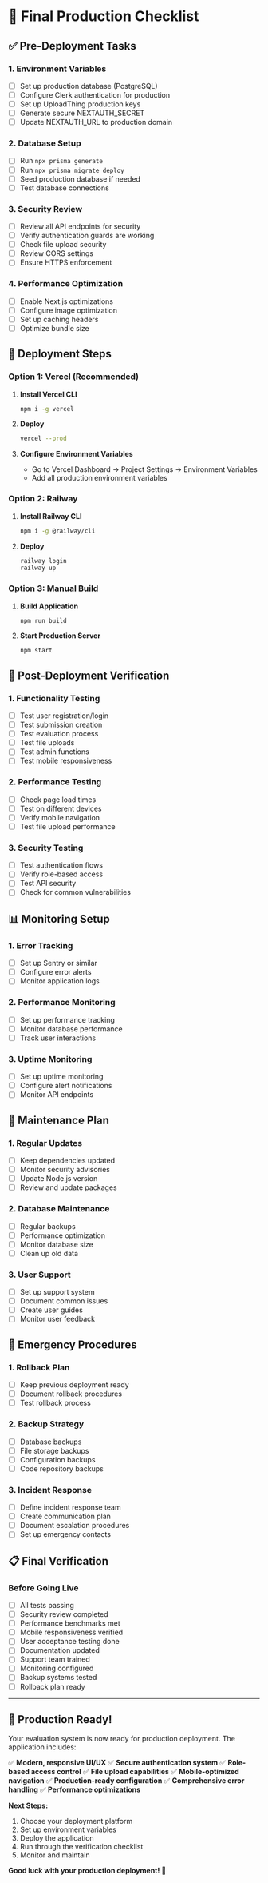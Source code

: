 # 🎯 Final Production Checklist

## ✅ Pre-Deployment Tasks

### 1. Environment Variables
- [ ] Set up production database (PostgreSQL)
- [ ] Configure Clerk authentication for production
- [ ] Set up UploadThing production keys
- [ ] Generate secure NEXTAUTH_SECRET
- [ ] Update NEXTAUTH_URL to production domain

### 2. Database Setup
- [ ] Run `npx prisma generate`
- [ ] Run `npx prisma migrate deploy`
- [ ] Seed production database if needed
- [ ] Test database connections

### 3. Security Review
- [ ] Review all API endpoints for security
- [ ] Verify authentication guards are working
- [ ] Check file upload security
- [ ] Review CORS settings
- [ ] Ensure HTTPS enforcement

### 4. Performance Optimization
- [ ] Enable Next.js optimizations
- [ ] Configure image optimization
- [ ] Set up caching headers
- [ ] Optimize bundle size

## 🚀 Deployment Steps

### Option 1: Vercel (Recommended)
1. **Install Vercel CLI**
   ```bash
   npm i -g vercel
   ```

2. **Deploy**
   ```bash
   vercel --prod
   ```

3. **Configure Environment Variables**
   - Go to Vercel Dashboard → Project Settings → Environment Variables
   - Add all production environment variables

### Option 2: Railway
1. **Install Railway CLI**
   ```bash
   npm i -g @railway/cli
   ```

2. **Deploy**
   ```bash
   railway login
   railway up
   ```

### Option 3: Manual Build
1. **Build Application**
   ```bash
   npm run build
   ```

2. **Start Production Server**
   ```bash
   npm start
   ```

## 🔧 Post-Deployment Verification

### 1. Functionality Testing
- [ ] Test user registration/login
- [ ] Test submission creation
- [ ] Test evaluation process
- [ ] Test file uploads
- [ ] Test admin functions
- [ ] Test mobile responsiveness

### 2. Performance Testing
- [ ] Check page load times
- [ ] Test on different devices
- [ ] Verify mobile navigation
- [ ] Test file upload performance

### 3. Security Testing
- [ ] Test authentication flows
- [ ] Verify role-based access
- [ ] Test API security
- [ ] Check for common vulnerabilities

## 📊 Monitoring Setup

### 1. Error Tracking
- [ ] Set up Sentry or similar
- [ ] Configure error alerts
- [ ] Monitor application logs

### 2. Performance Monitoring
- [ ] Set up performance tracking
- [ ] Monitor database performance
- [ ] Track user interactions

### 3. Uptime Monitoring
- [ ] Set up uptime monitoring
- [ ] Configure alert notifications
- [ ] Monitor API endpoints

## 🔄 Maintenance Plan

### 1. Regular Updates
- [ ] Keep dependencies updated
- [ ] Monitor security advisories
- [ ] Update Node.js version
- [ ] Review and update packages

### 2. Database Maintenance
- [ ] Regular backups
- [ ] Performance optimization
- [ ] Monitor database size
- [ ] Clean up old data

### 3. User Support
- [ ] Set up support system
- [ ] Document common issues
- [ ] Create user guides
- [ ] Monitor user feedback

## 🚨 Emergency Procedures

### 1. Rollback Plan
- [ ] Keep previous deployment ready
- [ ] Document rollback procedures
- [ ] Test rollback process

### 2. Backup Strategy
- [ ] Database backups
- [ ] File storage backups
- [ ] Configuration backups
- [ ] Code repository backups

### 3. Incident Response
- [ ] Define incident response team
- [ ] Create communication plan
- [ ] Document escalation procedures
- [ ] Set up emergency contacts

## 📋 Final Verification

### Before Going Live
- [ ] All tests passing
- [ ] Security review completed
- [ ] Performance benchmarks met
- [ ] Mobile responsiveness verified
- [ ] User acceptance testing done
- [ ] Documentation updated
- [ ] Support team trained
- [ ] Monitoring configured
- [ ] Backup systems tested
- [ ] Rollback plan ready

---

## 🎉 Production Ready!

Your evaluation system is now ready for production deployment. The application includes:

✅ **Modern, responsive UI/UX**
✅ **Secure authentication system**
✅ **Role-based access control**
✅ **File upload capabilities**
✅ **Mobile-optimized navigation**
✅ **Production-ready configuration**
✅ **Comprehensive error handling**
✅ **Performance optimizations**

**Next Steps:**
1. Choose your deployment platform
2. Set up environment variables
3. Deploy the application
4. Run through the verification checklist
5. Monitor and maintain

**Good luck with your production deployment! 🚀** 